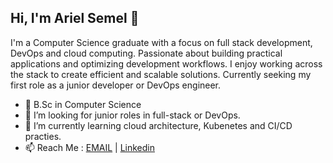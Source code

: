 ## Hi, I'm Ariel Semel 👋

I'm a Computer Science graduate with a focus on full stack development, DevOps and cloud computing.
Passionate about building practical applications and optimizing development workflows.
I enjoy working across the stack to create efficient and scalable solutions.
Currently seeking my first role as a junior developer or DevOps engineer.


- 🔭 B.Sc in Computer Science
- 👯 I’m looking for junior roles in full-stack or DevOps.
- 🌱 I’m currently learning cloud architecture, Kubenetes and CI/CD practies.
- 📫 Reach Me : [EMAIL](arielsemel12@gmail.com) | [Linkedin](https://www.linkedin.com/in/ariel-semel/)

